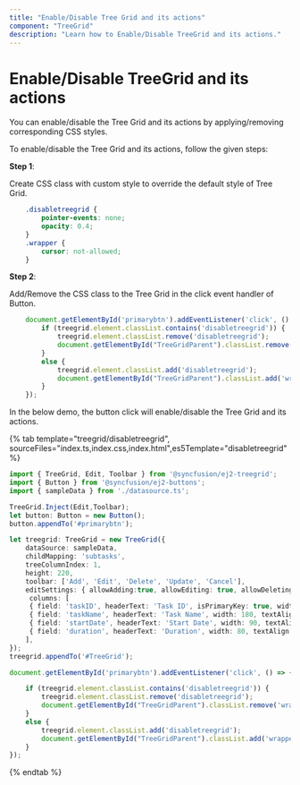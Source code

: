 ```yaml
---
title: "Enable/Disable Tree Grid and its actions"
component: "TreeGrid"
description: "Learn how to Enable/Disable TreeGrid and its actions."
---
```


# Enable/Disable TreeGrid and its actions

You can enable/disable the Tree Grid and its actions by applying/removing corresponding CSS styles.

To enable/disable the Tree Grid and its actions, follow the given steps:

**Step 1**:

Create CSS class with custom style to override the default style of Tree Grid.

```css
    .disabletreegrid {
        pointer-events: none;
        opacity: 0.4;
    }
    .wrapper {
        cursor: not-allowed;
    }

```

**Step 2**:

Add/Remove the CSS class to the Tree Grid in the click event handler of Button.

```typescript
    document.getElementById('primarybtn').addEventListener('click', () => {
        if (treegrid.element.classList.contains('disabletreegrid')) {
            treegrid.element.classList.remove('disabletreegrid');
            document.getElementById("TreeGridParent").classList.remove('wrapper');
        }
        else {
            treegrid.element.classList.add('disabletreegrid');
            document.getElementById("TreeGridParent").classList.add('wrapper');
        }
    });

```

In the below demo, the button click will enable/disable the Tree Grid and its actions.

{% tab template="treegrid/disabletreegrid", sourceFiles="index.ts,index.css,index.html",es5Template="disabletreegrid" %}

```typescript
import { TreeGrid, Edit, Toolbar } from '@syncfusion/ej2-treegrid';
import { Button } from '@syncfusion/ej2-buttons';
import { sampleData } from './datasource.ts';

TreeGrid.Inject(Edit,Toolbar);
let button: Button = new Button();
button.appendTo('#primarybtn');

let treegrid: TreeGrid = new TreeGrid({
    dataSource: sampleData,
    childMapping: 'subtasks',
    treeColumnIndex: 1,
    height: 220,
    toolbar: ['Add', 'Edit', 'Delete', 'Update', 'Cancel'],
    editSettings: { allowAdding:true, allowEditing: true, allowDeleting:true },
     columns: [
     { field: 'taskID', headerText: 'Task ID', isPrimaryKey: true, width: 90, textAlign: 'Right' },
     { field: 'taskName', headerText: 'Task Name', width: 180, textAlign: 'Left' },
     { field: 'startDate', headerText: 'Start Date', width: 90, textAlign: 'Right', type: 'date', format: 'yMd'},
     { field: 'duration', headerText: 'Duration', width: 80, textAlign: 'Right' }
    ],
});
treegrid.appendTo('#TreeGrid');

document.getElementById('primarybtn').addEventListener('click', () => {

    if (treegrid.element.classList.contains('disabletreegrid')) {
        treegrid.element.classList.remove('disabletreegrid');
        document.getElementById("TreeGridParent").classList.remove('wrapper');
    }
    else {
        treegrid.element.classList.add('disabletreegrid');
        document.getElementById("TreeGridParent").classList.add('wrapper');
    }
});

```

{% endtab %}